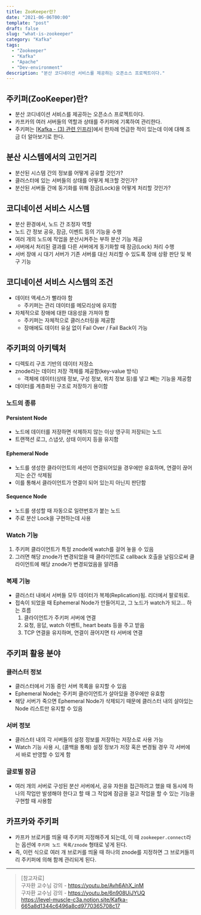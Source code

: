 ```yaml
---
title: ZooKeeper란?
date: "2021-06-06T00:00"
template: "post"
draft: false
slug: "what-is-zookeeper"
category: "Kafka"
tags:
  - "Zookeeper"
  - "Kafka"
  - "Apache"
  - "Dev-environment"
description: "분산 코디네이션 서비스를 제공하는 오픈소스 프로젝트이다."
---
```


## 주키퍼(ZooKeeper)란?
- 분산 코디네이션 서비스를 제공하는 오픈소스 프로젝트이다.
- 카프카의 여러 서버들의 역할과 상태를 주키퍼에 기록하여 관리한다.
- 주키퍼는 [[Kafka - (3) 관련 인프라]](/posts/kafka-infra)에서 한차례 언급한 적이 있는데 이에 대해 조금 더 알아보기로 한다.

## 분산 시스템에서의 고민거리
- 분산된 시스템 간의 정보를 어떻게 공유할 것인가?
- 클러스터에 있는 서버들의 상태를 어떻게 체크할 것인가?
- 분산된 서버들 간에 동기화를 위해 잠금(Lock)을 어떻게 처리할 것인가?

## 코디네이션 서비스 시스템
- 분산 환경에서, 노드 간 조정자 역할
- 노드 간 정보 공유, 잠금, 이벤트 등의 기능을 수행
- 여러 개의 노드에 작업을 분산시켜주는 부하 분산 기능 제공
- 서버에서 처리된 결과를 다른 서버에게 동기화할 때 잠금(Lock) 처리 수행
- 서버 장애 시 대기 서버가 기존 서버를 대신 처리할 수 있도록 장애 상황 판단 및 복구 기능

## 코디네이션 서비스 시스템의 조건
- 데이터 액세스가 빨라야 함
  - 주키퍼는 관리 데이터를 메모리상에 유지함
- 자체적으로 장애에 대한 대응성을 가져야 함
  - 주키퍼는 자체적으로 클러스터링을 제공함
  - 장애에도 데이터 유실 없이 Fail Over / Fail Back이 가능

## 주키퍼의 아키텍처
- 디렉토리 구조 기반의 데이터 저장소
- znode라는 데이터 저장 객체를 제공함(key-value 방식)
  - 객체에 데이터(상태 정보, 구성 정보, 위치 정보 등)를 넣고 빼는 기능을 제공함
- 데이터를 계층화된 구조로 저장하기 용이함

### 노드의 종류
#### Persistent Node
- 노드에 데이터를 저장하면 삭제하지 않는 이상 영구히 저장되는 노드
- 트랜잭션 로그, 스냅샷, 상태 이미지 등을 유지함

#### Ephemeral Node
- 노드를 생성한 클라이언트의 세션이 연결되어있을 경우에만 유효하며, 연결이 끊어지는 순간 삭제됨
- 이를 통해서 클라이언트가 연결이 되어 있는지 아닌지 판단함

#### Sequence Node
- 노드를 생성할 때 자동으로 일련번호가 붙는 노드
- 주로 분산 Lock을 구현하는데 사용

### Watch 기능
1. 주키퍼 클라이언트가 특정 znode에 watch를 걸어 놓을 수 있음
2. 그러면 해당 znode가 변경되었을 때 클라이언트로 callback 호출을 날림으로써 클라이언트에 해당 znode가 변경되었음을 알려줌

### 복제 기능
- 클러스터 내에서 서버들 모두 데이터가 복제(Replication)됨. 리더에서 팔로워로.
- 접속이 되었을 때 Ephemeral Node가 만들어지고, 그 노드가 watch가 되고... 하는 흐름
  1. 클라이언트가 주키퍼 서버에 연결
  2. 요청, 응답, watch 이벤트, heart beats 등을 주고 받음
  3. TCP 연결을 유지하며, 연결이 끊어지면 타 서버에 연결

## 주키퍼 활용 분야
### 클러스터 정보
- 클러스터에서 기동 중인 서버 목록을 유지할 수 있음
- Ephemeral Node는 주키퍼 클라이언트가 살아있을 경우에만 유효함
- 해당 서버가 죽으면 Ephemeral Node가 삭제되기 때문에 클러스터 내의 살아있는 Node 리스트만 유지할 수 있음

### 서버 정보
- 클러스터 내의 각 서버들의 설정 정보를 저장하는 저장소로 사용 가능
- Watch 기능 사용 시, (콜백을 통해) 설정 정보가 저장 혹은 변경될 경우 각 서버에서 바로 반영할 수 있게 함

### 글로벌 잠금
- 여러 개의 서버로 구성된 분산 서버에서, 공유 자원을 접근하려고 했을 때 동시에 하나의 작업만 발생해야 한다고 할 때 그 작업에 잠금을 걸고 작업을 할 수 있는 기능을 구현할 때 사용함

## 카프카와 주키퍼
- 카프카 브로커를 띄울 때 주키퍼 지정해주게 되는데, 이 때 `zookeeper.connect`라는 옵션에 `주키퍼 노드 목록/znode` 형태로 넣게 된다.
- 즉, 이런 식으로 여러 개 브로커를 띄울 때 하나의 znode를 지정하면 그 브로커들끼리 주키퍼에 의해 함께 관리되게 된다.

---

> [참고자료]  
> 구자환 교수님 강의 - https://youtu.be/Avh6AhX_inM  
> 구자환 교수님 강의 - https://youtu.be/6n908UiJYUQ  
> https://level-muscle-c3a.notion.site/Kafka-665a8d1344c6496a8cd9770365708c17  
